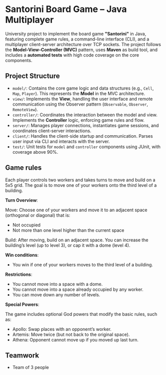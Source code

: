 # Santorini Board Game – Java Multiplayer

University project to implement the board game **"Santorini"** in Java, featuring complete game rules, a command-line interface (CLI), and a multiplayer client-server architecture over TCP sockets. The project follows the **Model-View-Controller (MVC)** pattern, uses **Maven** as build tool, and includes a **automated tests** with high code coverage on the core components.

## Project Structure

- `model/`: Contains the core game logic and data structures (e.g., `Cell`, `Map`, `Player`). This represents the **Model** in the MVC architecture.
- `view/`: Implements the **View**, handling the user interface and remote communication using the Observer pattern (`Observable`, `Observer`, `RemoteView`).
- `controller/`: Coordinates the interaction between the model and view. Implements the **Controller** logic, enforcing game rules and flow.
- `server/`: Manages player connections, instantiates game sessions, and coordinates client-server interactions.
- `client/`: Handles the client-side startup and communication. Parses user input via CLI and interacts with the server.
- `test/`: Unit tests for `model` and `controller` components using JUnit, with coverage above 90%.

## Game rules
Each player controls two workers and takes turns to move and build on a 5x5 grid. The goal is to move one of your workers onto the third level of a building.

**Turn Overview**:

Move: Choose one of your workers and move it to an adjacent space (orthogonal or diagonal) that is:
   - Not occupied
   - Not more than one level higher than the current space

Build: After moving, build on an adjacent space. You can increase the building’s level (up to level 3), or cap it with a dome (level 4).

**Win conditions**:

- You win if one of your workers moves to the third level of a building.

**Restrictions**:

- You cannot move into a space with a dome.
- You cannot move into a space already occupied by any worker.
- You can move down any number of levels.

**Special Powers**:

The game includes optional God powers that modify the basic rules, such as:
- Apollo: Swap places with an opponent’s worker.
- Artemis: Move twice (but not back to the original space).
- Athena: Opponent cannot move up if you moved up last turn.


## Teamwork
- Team of 3 people
